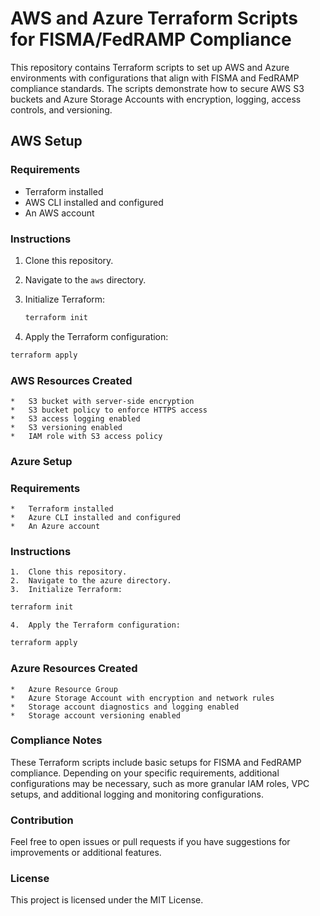 # AWS and Azure Terraform Scripts for FISMA/FedRAMP Compliance

This repository contains Terraform scripts to set up AWS and Azure environments with configurations that align with FISMA and FedRAMP compliance standards. The scripts demonstrate how to secure AWS S3 buckets and Azure Storage Accounts with encryption, logging, access controls, and versioning.

## AWS Setup

### Requirements
- Terraform installed
- AWS CLI installed and configured
- An AWS account

### Instructions
1. Clone this repository.
2. Navigate to the `aws` directory.
3. Initialize Terraform:
   ```sh
   terraform init
   ```
   
4. Apply the Terraform configuration:
```sh
terraform apply
```
### AWS Resources Created

	* 	S3 bucket with server-side encryption
	* 	S3 bucket policy to enforce HTTPS access
	* 	S3 access logging enabled
	* 	S3 versioning enabled
	* 	IAM role with S3 access policy

### Azure Setup

### Requirements

	* 	Terraform installed
	* 	Azure CLI installed and configured
	* 	An Azure account

### Instructions

	1.	Clone this repository.
	2.	Navigate to the azure directory.
	3.	Initialize Terraform:

```sh
terraform init
```
	4.	Apply the Terraform configuration:
```sh
terraform apply 
```

### Azure Resources Created

	* 	Azure Resource Group
	* 	Azure Storage Account with encryption and network rules
	* 	Storage account diagnostics and logging enabled
	* 	Storage account versioning enabled

### Compliance Notes

These Terraform scripts include basic setups for FISMA and FedRAMP compliance. Depending on your specific requirements, additional configurations may be necessary, such as more granular IAM roles, VPC setups, and additional logging and monitoring configurations.

### Contribution

Feel free to open issues or pull requests if you have suggestions for improvements or additional features.

### License

This project is licensed under the MIT License.